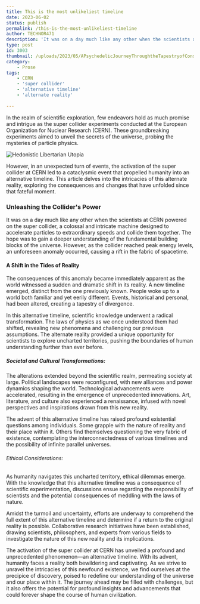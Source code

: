 ```yaml
---
title: This is the most unlikeliest timeline
date: 2023-06-02
status: publish
permalink: /this-is-the-most-unlikeliest-timeline
author: TECHNOR471
description: 'It was on a day much like any other when the scientists at CERN powered on the super collider...'
type: post
id: 3003
thumbnail: /uploads/2023/05/APsychedelicJourneyThroughtheTapestryofConsciousness.webp
category:
    - Prose
tags:
    - CERN
    - 'super collider'
    - 'alternative timeline'
    - 'alternate reality'
    
---
```

In the realm of scientific exploration, few endeavors hold as much promise and intrigue as the super collider experiments conducted at the European Organization for Nuclear Research (CERN). These groundbreaking experiments aimed to unveil the secrets of the universe, probing the mysteries of particle physics. 


![Hedonistic Libertarian Utopia](/uploads/cern.webp)


However, in an unexpected turn of events, the activation of the super collider at CERN led to a cataclysmic event that propelled humanity into an alternative timeline. This article delves into the intricacies of this alternate reality, exploring the consequences and changes that have unfolded since that fateful moment.

### Unleashing the Collider's Power

It was on a day much like any other when the scientists at CERN powered on the super collider, a colossal and intricate machine designed to accelerate particles to extraordinary speeds and collide them together. The hope was to gain a deeper understanding of the fundamental building blocks of the universe. However, as the collider reached peak energy levels, an unforeseen anomaly occurred, causing a rift in the fabric of spacetime.

#### A Shift in the Tides of Reality

The consequences of this anomaly became immediately apparent as the world witnessed a sudden and dramatic shift in its reality. A new timeline emerged, distinct from the one previously known. People woke up to a world both familiar and yet eerily different. Events, historical and personal, had been altered, creating a tapestry of divergence.

In this alternative timeline, scientific knowledge underwent a radical transformation. The laws of physics as we once understood them had shifted, revealing new phenomena and challenging our previous assumptions. The alternate reality provided a unique opportunity for scientists to explore uncharted territories, pushing the boundaries of human understanding further than ever before.

##### Societal and Cultural Transformations:

The alterations extended beyond the scientific realm, permeating society at large. Political landscapes were reconfigured, with new alliances and power dynamics shaping the world. Technological advancements were accelerated, resulting in the emergence of unprecedented innovations. Art, literature, and culture also experienced a renaissance, infused with novel perspectives and inspirations drawn from this new reality.

The advent of this alternative timeline has raised profound existential questions among individuals. Some grapple with the nature of reality and their place within it. Others find themselves questioning the very fabric of existence, contemplating the interconnectedness of various timelines and the possibility of infinite parallel universes.

###### Ethical Considerations:

As humanity navigates this uncharted territory, ethical dilemmas emerge. With the knowledge that this alternative timeline was a consequence of scientific experimentation, discussions ensue regarding the responsibility of scientists and the potential consequences of meddling with the laws of nature.

Amidst the turmoil and uncertainty, efforts are underway to comprehend the full extent of this alternative timeline and determine if a return to the original reality is possible. Collaborative research initiatives have been established, drawing scientists, philosophers, and experts from various fields to investigate the nature of this new reality and its implications.

The activation of the super collider at CERN has unveiled a profound and unprecedented phenomenon—an alternative timeline. With its advent, humanity faces a reality both bewildering and captivating. As we strive to unravel the intricacies of this newfound existence, we find ourselves at the precipice of discovery, poised to redefine our understanding of the universe and our place within it. The journey ahead may be filled with challenges, but it also offers the potential for profound insights and advancements that could forever shape the course of human civilization.